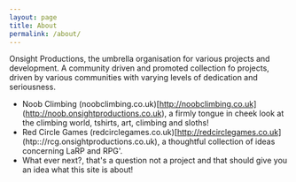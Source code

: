 ```yaml
---
layout: page
title: About
permalink: /about/
---
```


Onsight Productions, the umbrella organisation for various projects and development. 
A community driven and promoted collection fo projects, driven by various communities with varying levels of dedication and seriousness.

* Noob Climbing (noobclimbing.co.uk)[http://noobclimbing.co.uk] (http://noob.onsightproductions.co.uk), a firmly tongue in cheek look at the climbing world, tshirts, art, climbing and sloths! 
* Red Circle Games (redcirclegames.co.uk)[http://redcirclegames.co.uk] (htp:://rcg.onsightproductions.co.uk), a thoughtful collection of ideas concerning LaRP and RPG'. 
* What ever next?, that's a question not a project and that should give you an idea what this site is about!
